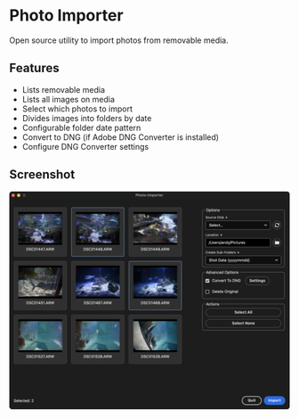 # Photo Importer

Open source utility to import photos from removable media.

## Features

- Lists removable media
- Lists all images on media
- Select which photos to import
- Divides images into folders by date
- Configurable folder date pattern
- Convert to DNG (if Adobe DNG Converter is installed)
- Configure DNG Converter settings

## Screenshot

![Main Screen](screenshots/main-screen-01.png)

